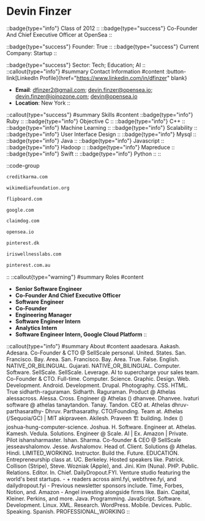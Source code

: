 # Devin Finzer
::badge{type="info"}
Class of 2012
::
::badge{type="success"}
Co-Founder And Chief Executive Officer at OpenSea
::

::badge{type="success"}
Founder: True
::
::badge{type="success"}
Current Company: Startup
::

::badge{type="success"}
Sector: Tech; Education; AI
::
::callout{type="info"}
#summary
Contact Information
#content
:button-link[LinkedIn Profile]{href="https://www.linkedin.com/in/dfinzer" blank}
- **Email**: dfinzer2@gmail.com; devin.finzer@opensea.io; devin.finzer@joinozone.com; devin@opensea.io
- **Location**: New York
::

::callout{type="success"}
#summary
Skills
#content
::badge{type="info"}
Ruby
::
::badge{type="info"}
Objective C
::
::badge{type="info"}
C++
::
::badge{type="info"}
Machine Learning
::
::badge{type="info"}
Scalability
::
::badge{type="info"}
User Interface Design
::
::badge{type="info"}
Mysql
::
::badge{type="info"}
Java
::
::badge{type="info"}
Javascript
::
::badge{type="info"}
Hadoop
::
::badge{type="info"}
Mapreduce
::
::badge{type="info"}
Swift
::
::badge{type="info"}
Python
::
::

::code-group
```bash [Credit Karma]
creditkarma.com
```
```bash [Wikimedia Foundation]
wikimediafoundation.org
```
```bash [Flipboard]
flipboard.com
```
```bash [Google]
google.com
```
```bash [Claimdog]
claimdog.com
```
```bash [OpenSea]
opensea.io
```
```bash [William Megelich]
pinterest.dk
```
```bash [IRIS Wellness Labs]
iriswellnesslabs.com
```
```bash [Pinterest]
pinterest.com.au
```
::
::callout{type="warning"}
#summary
Roles
#content
- **Senior Software Engineer**
- **Co-Founder And Chief Executive Officer**
- **Software Engineer**
- **Co-Founder**
- **Engineering Manager**
- **Software Engineer Intern**
- **Analytics Intern**
- **Software Engineer Intern, Google Cloud Platform**
::

::callout{type="info"}
#summary
About
#content
aaadesara. Aakash. Adesara. Co-Founder & CTO @ SellScale personal. United. States. San. Francisco. Bay. Area. San. Francisco. Bay. Area. True. False. English. NATIVE_OR_BILINGUAL. Gujarati. NATIVE_OR_BILINGUAL. Computer. Software. SellScale. SellScale. Leverage. AI to supercharge your sales team. Co-Founder & CTO. Full-time. Computer. Science. Graphic. Design. Web. Development. Android. Development. Drupal. Photography. CSS. HTML. True sidharth-raguraman. Sidharth. Raguraman. Product @ Athelas alessacross. Alessa. Cross. Engineer @ Athelas () dhanvee. Dhanvee. Ivaturi software @ athelas tanaytandon. Tanay. Tandon. CEO at. Athelas dhruv-parthasarathy- Dhruv. Parthasarathy. CTO/Founding. Team at. Athelas (/Sequoia/GC) | MIT akipraveen. Akilesh. Praveen 🏗️ building. Index () joshua-hung-computer-science. Joshua. H. Software. Engineer at. Athelas. Kamesh. Vedula. Solutions. Engineer @ Scale. AI | Ex. Amazon | Private. Pilot ishansharmaster. Ishan. Sharma. Co-founder & CEO @ SellScale jesseavshalomov. Jesse. Avshalomov. Head of. Client. Solutions @ Athelas. Hindi. LIMITED_WORKING. Instructor. Build the. Future. EDUCATION. Entrepreneurship class at. UC. Berkeley. Hosted speakers like. Patrick. Collison (Stripe), Steve. Wozniak (Apple), and. Jini. Kim (Nuna). PHP. Public. Relations. Editor. In. Chief. DailyDropout.FYI. Venture studio featuring the world's best startups. - + readers across aiml.fyi, webthree.fyi, and dailydropout.fyi - Previous newsletter sponsors include. Time, Forbes, Notion, and. Amazon - Angel investing alongside firms like. Bain. Capital, Kleiner. Perkins, and more. Java. Programming. JavaScript. Software. Development. Linux. XML. Research. WordPress. Mobile. Devices. Public. Speaking. Spanish. PROFESSIONAL_WORKING
::
